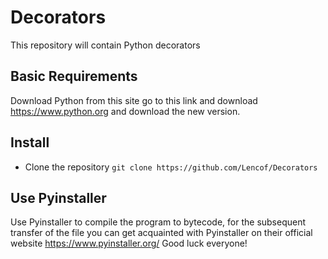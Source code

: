 # Decorators

This repository will contain Python decorators

## Basic Requirements
Download Python from this site go to this link and download https://www.python.org and download the new version.

## Install
- Clone the repository `git clone https://github.com/Lencof/Decorators`

## Use Pyinstaller
Use Pyinstaller to compile the program to bytecode, for the subsequent transfer of the file you can get acquainted with Pyinstaller on their official website https://www.pyinstaller.org/ Good luck everyone!
